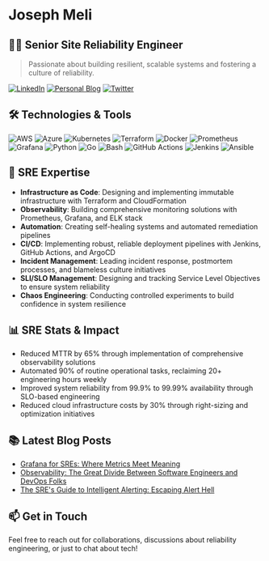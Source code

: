 # Joseph Meli

## 👨‍💻 Senior Site Reliability Engineer

> Passionate about building resilient, scalable systems and fostering a culture of reliability.

[![LinkedIn](https://img.shields.io/badge/LinkedIn-0077B5?style=for-the-badge&logo=linkedin&logoColor=white)](https://www.linkedin.com/in/josephmeli/)
[![Personal Blog](https://img.shields.io/badge/Blog-FF5722?style=for-the-badge&logo=blogger&logoColor=white)](https://joesreliabilitydigest.substack.com/)
[![Twitter](https://img.shields.io/badge/Twitter-1DA1F2?style=for-the-badge&logo=twitter&logoColor=white)](https://x.com/JoesReliability)

## 🛠️ Technologies & Tools

![AWS](https://img.shields.io/badge/AWS-FF9900?style=flat-square&logo=amazonaws&logoColor=white)
![Azure](https://img.shields.io/badge/Azure-blue?style=flat-square&logo=microsoftazure&logoColor=white)
![Kubernetes](https://img.shields.io/badge/Kubernetes-326CE5?style=flat-square&logo=kubernetes&logoColor=white)
![Terraform](https://img.shields.io/badge/Terraform-7B42BC?style=flat-square&logo=terraform&logoColor=white)
![Docker](https://img.shields.io/badge/Docker-2496ED?style=flat-square&logo=docker&logoColor=white)
![Prometheus](https://img.shields.io/badge/Prometheus-E6522C?style=flat-square&logo=prometheus&logoColor=white)
![Grafana](https://img.shields.io/badge/Grafana-F46800?style=flat-square&logo=grafana&logoColor=white)
![Python](https://img.shields.io/badge/Python-3776AB?style=flat-square&logo=python&logoColor=white)
![Go](https://img.shields.io/badge/Go-00ADD8?style=flat-square&logo=go&logoColor=white)
![Bash](https://img.shields.io/badge/Bash-4EAA25?style=flat-square&logo=gnubash&logoColor=white)
![GitHub Actions](https://img.shields.io/badge/GitHub_Actions-2088FF?style=flat-square&logo=githubactions&logoColor=white)
![Jenkins](https://img.shields.io/badge/Jenkins-D24939?style=flat-square&logo=jenkins&logoColor=white)
![Ansible](https://img.shields.io/badge/Ansible-EE0000?style=flat-square&logo=ansible&logoColor=white)

## 🧰 SRE Expertise

- **Infrastructure as Code**: Designing and implementing immutable infrastructure with Terraform and CloudFormation
- **Observability**: Building comprehensive monitoring solutions with Prometheus, Grafana, and ELK stack
- **Automation**: Creating self-healing systems and automated remediation pipelines
- **CI/CD**: Implementing robust, reliable deployment pipelines with Jenkins, GitHub Actions, and ArgoCD
- **Incident Management**: Leading incident response, postmortem processes, and blameless culture initiatives
- **SLI/SLO Management**: Designing and tracking Service Level Objectives to ensure system reliability
- **Chaos Engineering**: Conducting controlled experiments to build confidence in system resilience


## 📊 SRE Stats & Impact

- Reduced MTTR by 65% through implementation of comprehensive observability solutions
- Automated 90% of routine operational tasks, reclaiming 20+ engineering hours weekly
- Improved system reliability from 99.9% to 99.99% availability through SLO-based engineering
- Reduced cloud infrastructure costs by 30% through right-sizing and optimization initiatives

## 📚 Latest Blog Posts

- [Grafana for SREs: Where Metrics Meet Meaning](https://joesreliabilitydigest.substack.com/p/grafana-for-sres-where-metrics-meet)
- [Observability: The Great Divide Between Software Engineers and DevOps Folks](https://joesreliabilitydigest.substack.com/p/observability-the-great-divide-between)
- [The SRE's Guide to Intelligent Alerting: Escaping Alert Hell](https://joesreliabilitydigest.substack.com/p/the-sres-guide-to-intelligent-alerting)


## 📫 Get in Touch
Feel free to reach out for collaborations, discussions about reliability engineering, or just to chat about tech!
